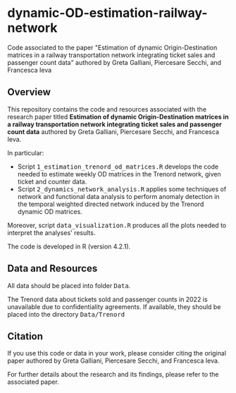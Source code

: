 # dynamic-OD-estimation-railway-network
Code associated to the paper "Estimation of dynamic Origin-Destination matrices in a railway transportation network integrating ticket sales and passenger count data" authored by Greta Galliani, Piercesare Secchi, and Francesca Ieva

## Overview

This repository contains the code and resources associated with the research paper titled **Estimation of dynamic Origin-Destination matrices in a railway transportation network integrating ticket sales and passenger count data** authored by Greta Galliani, Piercesare Secchi, and Francesca Ieva.

In particular:

* Script <tt>1_estimation_trenord_od_matrices.R</tt> develops the code needed to estimate weekly OD matrices in the Trenord network, given ticket and counter data.
* Script <tt>2_dynamics_network_analysis.R</tt> applies some techniques of network and functional data analysis to perform anomaly detection in the temporal weighted directed network induced by the Trenord dynamic OD matrices.

Moreover, script <tt>data_visualization.R</tt> produces all the plots needed to interpret the analyses' results.

The code is developed in R (version 4.2.1).

## Data and Resources
All data should be placed into folder <tt>Data</tt>.

The Trenord data about tickets sold and passenger counts in 2022 is unavailable due to confidentiality agreements. If available, they should be placed into the directory <tt>Data/Trenord</tt>

## Citation

If you use this code or data in your work, please consider citing the original paper authored by Greta Galliani, Piercesare Secchi, and Francesca Ieva. 

For further details about the research and its findings, please refer to the associated paper.
